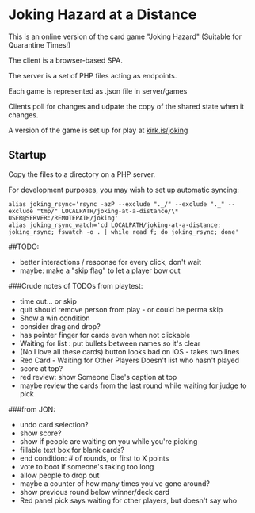 # Joking Hazard at a Distance

This is an online version of the card game "Joking Hazard"
(Suitable for Quarantine Times!)

The client is a browser-based SPA.

The server is a set of PHP files acting as endpoints.

Each game is represented as .json file in server/games

Clients poll for changes and udpate the copy of the shared state when it changes.

A version of the game is set up for play at
[kirk.is/joking](https://kirk.is/joking/)

## Startup

Copy the files to a directory on a PHP server.

For development purposes, you may wish to set up automatic syncing:

```
alias joking_rsync='rsync -azP --exclude "._/" --exclude "._" --exclude "tmp/" LOCALPATH/joking-at-a-distance/\* USER@SERVER:/REMOTEPATH/joking'
alias joking_rsync_watch='cd LOCALPATH/joking-at-a-distance; joking_rsync; fswatch -o . | while read f; do joking_rsync; done'
```

##TODO:

-   better interactions / response for every click, don't wait
-   maybe: make a "skip flag" to let a player bow out

###Crude notes of TODOs from playtest:

-   time out... or skip
-   quit should remove person from play - or could be perma skip
-   Show a win condition
-   consider drag and drop?
-   has pointer finger for cards even when not clickable
-   Waiting for list : put bullets between names so it's clear
-   (No I love all these cards) button looks bad on iOS - takes two lines
-   Red Card - Waiting for Other Players Doesn't list who hasn't played
-   score at top?
-   red review: show Someone Else's caption at top
-   maybe review the cards from the last round while waiting for judge to pick

###from JON:

-   undo card selection?
-   show score?
-   show if people are waiting on you while you're picking
-   fillable text box for blank cards?
-   end condition: # of rounds, or first to X points
-   vote to boot if someone's taking too long
-   allow people to drop out
-   maybe a counter of how many times you've gone around?
-   show previous round below winner/deck card
-   Red panel pick says waiting for other players, but doesn't say who
